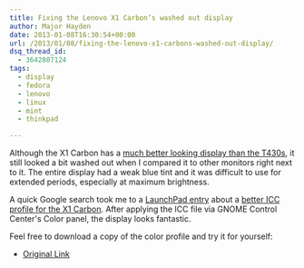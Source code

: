 ```yaml
---
title: Fixing the Lenovo X1 Carbon’s washed out display
author: Major Hayden
date: 2013-01-08T16:30:54+00:00
url: /2013/01/08/fixing-the-lenovo-x1-carbons-washed-out-display/
dsq_thread_id:
  - 3642807124
tags:
  - display
  - fedora
  - lenovo
  - linux
  - mint
  - thinkpad

---
```

Although the X1 Carbon has a [much better looking display than the T430s][1], it still looked a bit washed out when I compared it to other monitors right next to it. The entire display had a weak blue tint and it was difficult to use for extended periods, especially at maximum brightness.

A quick Google search took me to a [LaunchPad entry][2] about a [better ICC profile for the X1 Carbon][3]. After applying the ICC file via GNOME Control Center's Color panel, the display looks fantastic.

Feel free to download a copy of the color profile and try it for yourself:

  * [Original Link][4]

 [1]: /2012/10/21/lenovo-thinkpad-t430s-review/
 [2]: https://answers.launchpad.net/ubuntu-certification/+question/177299
 [3]: http://www.notebookcheck.net/Review-Lenovo-ThinkPad-X1-Subnotebook.55370.0.html
 [4]: http://www.notebookcheck.net/uploads/tx_nbc2/Lenovo_ThinkPad_X1_1366x768_glare_LP133WH2-TLM5.icc
